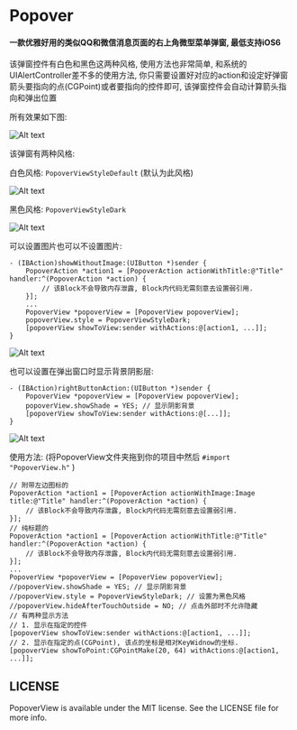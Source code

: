 # Popover
#### 一款优雅好用的类似QQ和微信消息页面的右上角微型菜单弹窗, 最低支持iOS6<p>
该弹窗控件有白色和黑色这两种风格, 使用方法也非常简单, 和系统的UIAlertController差不多的使用方法, 你只需要设置好对应的action和设定好弹窗箭头要指向的点(CGPoint)或者要指向的控件即可, 该弹窗控件会自动计算箭头指向和弹出位置<p>
所有效果如下图:<p>
![Alt text][image-5]<p>
该弹窗有两种风格:<p>
白色风格: `PopoverViewStyleDefault` (默认为此风格)<p>
![Alt text][image-1]<p>
黑色风格: `PopoverViewStyleDark`<p>
![Alt text][image-2]<p>
可以设置图片也可以不设置图片:

```objc 
- (IBAction)showWithoutImage:(UIButton *)sender {
    PopoverAction *action1 = [PopoverAction actionWithTitle:@"Title" handler:^(PopoverAction *action) {
        // 该Block不会导致内存泄露, Block内代码无需刻意去设置弱引用.
    }];
    ...
    PopoverView *popoverView = [PopoverView popoverView];
    popoverView.style = PopoverViewStyleDark;
    [popoverView showToView:sender withActions:@[action1, ...]];
}
```

![Alt text][image-4]<p>
也可以设置在弹出窗口时显示背景阴影层:

```objc
- (IBAction)rightButtonAction:(UIButton *)sender {
    PopoverView *popoverView = [PopoverView popoverView];
    popoverView.showShade = YES; // 显示阴影背景
    [popoverView showToView:sender withActions:@[...]];
}
```

![Alt text][image-3]<p>
使用方法: (将PopoverView文件夹拖到你的项目中然后 `#import "PopoverView.h"` )

```objc 
// 附带左边图标的
PopoverAction *action1 = [PopoverAction actionWithImage:Image title:@"Title" handler:^(PopoverAction *action) {
    // 该Block不会导致内存泄露, Block内代码无需刻意去设置弱引用.
}];
// 纯标题的
PopoverAction *action1 = [PopoverAction actionWithTitle:@"Title" handler:^(PopoverAction *action) {
    // 该Block不会导致内存泄露, Block内代码无需刻意去设置弱引用.
}];
...
PopoverView *popoverView = [PopoverView popoverView];
//popoverView.showShade = YES; // 显示阴影背景
//popoverView.style = PopoverViewStyleDark; // 设置为黑色风格
//popoverView.hideAfterTouchOutside = NO; // 点击外部时不允许隐藏
// 有两种显示方法
// 1. 显示在指定的控件
[popoverView showToView:sender withActions:@[action1, ...]];
// 2. 显示在指定的点(CGPoint), 该点的坐标是相对KeyWidnow的坐标.
[popoverView showToPoint:CGPointMake(20, 64) withActions:@[action1, ...]];
```

## LICENSE
PopoverView is available under the MIT license. See the LICENSE file for more info.

[image-1]:http://oeysrv69b.bkt.clouddn.com/1.png
[image-2]:http://oeysrv69b.bkt.clouddn.com/2.png
[image-3]:http://oeysrv69b.bkt.clouddn.com/5.png
[image-4]:http://oeysrv69b.bkt.clouddn.com/4.png
[image-5]:http://oeysrv69b.bkt.clouddn.com/Popover.gif


